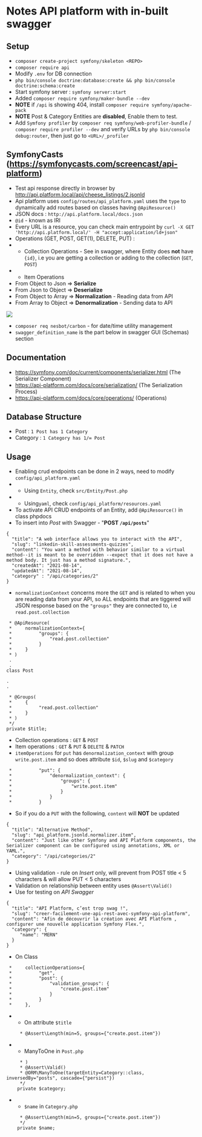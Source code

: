 # Notes API platform with in-built swagger

## Setup

- `composer create-project symfony/skeleton <REPO>`
- `composer require api`
- Modify `.env` for DB connection
- `php bin/console doctrine:database:create && php bin/console doctrine:schema:create`
- Start symfony server : `symfony server:start`
- Added `composer require symfony/maker-bundle --dev`
- **NOTE** if `/api` is showing 404, install `composer require symfony/apache-pack`
- **NOTE** Post & Category Entities are **disabled**, Enable them to test.
- Add `Symfony profiler` by `composer req symfony/web-profiler-bundle` /  `composer require profiler --dev` and verify URLs by `php bin/console debug:router`, then just go to `<URL>/_profiler`

## SymfonyCasts (https://symfonycasts.com/screencast/api-platform)

- Test api response directly in browser by http://api.platform.local/api/cheese_listings/2.jsonld
- Api platform uses `config/routes/api_platform.yaml` uses the `type` to dynamically add routes based on classes having `@ApiResource()`
- JSON docs : `http://api.platform.local/docs.json`
- `@id` - known as IRI
- Every URL is a resource, you can check main entrypoint by `curl -X GET 'http://api.platform.local/' -H "accept:application/ld+json"`
- Operations (GET, POST, GET(1), DELETE, PUT) :
- - Collection Operations - See in swagger, where Entity does **not** have `{id}`, i.e you are getting a collection or adding to the collection (`GET`, `POST`)
- - Item Operations
- From Object to Json => **Serialize**
- From Json to Object => **Deserialize**
- From Object to Array => **Normalization** - Reading data from API
- From Array to Object => **Denormalization** - Sending data to API

<img src="https://api-platform.com/static/f5bf57af8c8a3275d8ba1c9ced6e890d/39a20/SerializerWorkflow.png" />

- `composer req nesbot/carbon` - for date/time utility management
- `swagger_definition_name` is the part below in swagger GUI (Schemas) section

## Documentation

- https://symfony.com/doc/current/components/serializer.html (The Serializer Component)
- https://api-platform.com/docs/core/serialization/ (The Serialization Process)
- https://api-platform.com/docs/core/operations/ (Operations)

## Database Structure

- Post : `1 Post has 1 Category`
- Category : `1 Category has 1/∞ Post`

## Usage

- Enabling crud endpoints can be done in 2 ways, need to modify `config/api_platform.yaml`
- - Using `Entity`, check `src/Entity/Post.php`
- - Using`yaml`, check `config/api_platform/resources.yaml`
- To activate API CRUD endpoints of an Entity, add `@ApiResource()` in class phpdocs
- To insert into *Post* with Swagger - "**POST `/api/posts`**"

````
{
  "title": "A web interface allows you to interact with the API",
  "slug": "linkedin-skill-assessments-quizzes",
  "content": "You want a method with behavior similar to a virtual method--it is meant to be overridden --expect that it does not have a method body. It just has a method signature.",
  "createdAt": "2021-08-14",
  "updatedAt": "2021-08-14",
  "category" : "/api/categories/2"
}
````
- `normalizationContext` concerns more the `GET` and is related to when you are reading data from your API, so ALL endpoints that are tiggered will JSON response based on the `"groups"` they are connected to, i.e `read.post.collection`

````
 * @ApiResource(
 *     normalizationContext={
 *          "groups": {
 *              "read.post.collection"
 *          }
 *     }
 * )
 .
 .
class Post

.
.

 * @Groups(
 *     {
 *          "read.post.collection"
 *     }
 * )
 */
private $title;

````

- Collection operations : `GET` & `POST`
- Item operations : `GET` & `PUT` & `DELETE` & `PATCH`
- `itemOperations` for `put` has `denormalization_context` with group `write.post.item` and so does attribute `$id`, `$slug` and `$category`

````
 *          "put": {
 *              "denormalization_context": {
 *                  "groups": {
 *                      "write.post.item"
 *                  }
 *              }
 *          }
````
- So if you do a `PUT` with the following, `content` will **NOT** be updated

````
{
  "title": "Alternative Method",
  "slug": "api_platform.jsonld.normalizer.item",
  "content": "Just like other Symfony and API Platform components, the Serializer component can be configured using annotations, XML or YAML.",
  "category": "/api/categories/2"
}
````

- Using validation - rule on *Insert* only, will prevent from POST title < 5 characters & will allow PUT < 5 characters
- Validation on relationship between entity uses `@Assert\Valid()`
- Use for testing on *API Swagger*

````
{
  "title": "API Platform, c’est trop swag !",
  "slug": "creer-facilement-une-api-rest-avec-symfony-api-platform",
  "content": "Afin de découvrir la création avec API Platform , configurer une nouvelle application Symfony Flex.",
  "category": {
     "name": "MERN"
  }
}
````


- On Class

````
 *     collectionOperations={
 *          "get",
 *          "post": {
 *              "validation_groups": {
 *                  "create.post.item"
 *              }
 *          }
 *     },
````

- - On attribute `$title`

````
     * @Assert\Length(min=5, groups={"create.post.item"})
````
- - ManyToOne in `Post.php`

````
     * )
     * @Assert\Valid()
     * @ORM\ManyToOne(targetEntity=Category::class, inversedBy="posts", cascade={"persist"})
     */
    private $category;
````

- - `$name` in `Category.php`

````
     * @Assert\Length(min=5, groups={"create.post.item"})
     */
    private $name;
````
